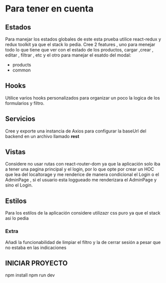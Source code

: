 # Para tener en cuenta

## Estados

Para manejar los estados globales de este esta prueba utilice react-redux y redux toolkit ya que el stack lo pedia.
Cree 2 features , uno para menejar todo lo que tiene que ver con el estado de los productos, cargar ,crear , editar , filtrar , etc y el otro para manejar el esatdo del modal:

- products
- common

## Hooks

Utilice varios hooks personalizados para organizar un poco la logica de los formularios y filtro.

## Servicios

Cree y exporte una instancia de Axios para configurar la baseUrl del backend en un archivo llamado **rest**

## Vistas

Considere no usar rutas con react-router-dom ya que la aplicación solo iba a tener una pagina principal y el login, por lo que opte por
crear un HOC que lea del localtorage y me renderice de manera condicional el Login o el AdminPage , si el usuario esta loggueado me
renderizara el AdminPage y sino el Login.

## Estilos

Para los estilos de la aplicación considere utilizazr css puro ya que el stack asi lo pedia

### Extra

Añadi la funcionabilidad de limpiar el filtro y la de cerrar sesión a pesar que no estaba en las indicaciones

## INICIAR PROYECTO

npm install
npm run dev
